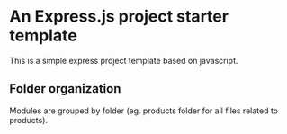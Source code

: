 # An Express.js project starter template

This is a simple express project template based on javascript.

## Folder organization

Modules are grouped by folder (eg. products folder for all files related to products).
